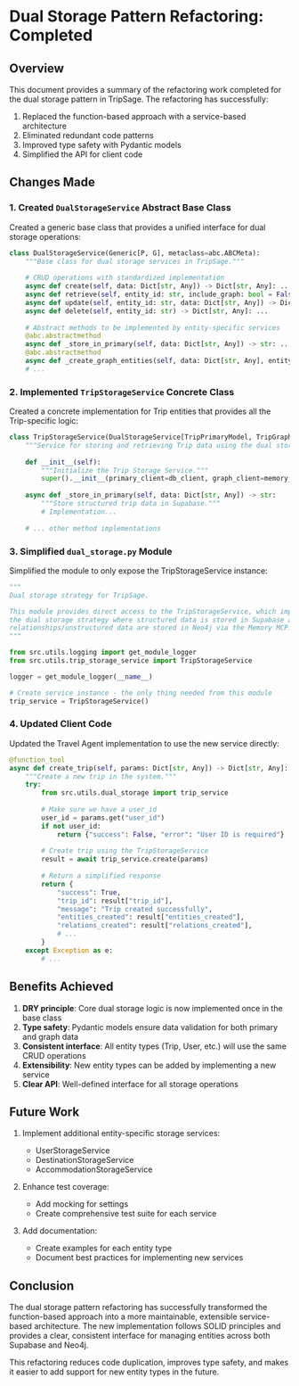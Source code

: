 # Dual Storage Pattern Refactoring: Completed

## Overview

This document provides a summary of the refactoring work completed for the dual storage pattern in TripSage. The refactoring has successfully:

1. Replaced the function-based approach with a service-based architecture
2. Eliminated redundant code patterns
3. Improved type safety with Pydantic models
4. Simplified the API for client code

## Changes Made

### 1. Created `DualStorageService` Abstract Base Class

Created a generic base class that provides a unified interface for dual storage operations:

```python
class DualStorageService(Generic[P, G], metaclass=abc.ABCMeta):
    """Base class for dual storage services in TripSage."""
    
    # CRUD operations with standardized implementation
    async def create(self, data: Dict[str, Any]) -> Dict[str, Any]: ...
    async def retrieve(self, entity_id: str, include_graph: bool = False) -> Dict[str, Any]: ...
    async def update(self, entity_id: str, data: Dict[str, Any]) -> Dict[str, Any]: ...
    async def delete(self, entity_id: str) -> Dict[str, Any]: ...
    
    # Abstract methods to be implemented by entity-specific services
    @abc.abstractmethod
    async def _store_in_primary(self, data: Dict[str, Any]) -> str: ...
    @abc.abstractmethod
    async def _create_graph_entities(self, data: Dict[str, Any], entity_id: str) -> List[Dict[str, Any]]: ...
    # ...
```

### 2. Implemented `TripStorageService` Concrete Class

Created a concrete implementation for Trip entities that provides all the Trip-specific logic:

```python
class TripStorageService(DualStorageService[TripPrimaryModel, TripGraphModel]):
    """Service for storing and retrieving Trip data using the dual storage strategy."""
    
    def __init__(self):
        """Initialize the Trip Storage Service."""
        super().__init__(primary_client=db_client, graph_client=memory_client)
    
    async def _store_in_primary(self, data: Dict[str, Any]) -> str:
        """Store structured trip data in Supabase."""
        # Implementation...
    
    # ... other method implementations
```

### 3. Simplified `dual_storage.py` Module

Simplified the module to only expose the TripStorageService instance:

```python
"""
Dual storage strategy for TripSage.

This module provides direct access to the TripStorageService, which implements 
the dual storage strategy where structured data is stored in Supabase and 
relationships/unstructured data are stored in Neo4j via the Memory MCP.
"""

from src.utils.logging import get_module_logger
from src.utils.trip_storage_service import TripStorageService

logger = get_module_logger(__name__)

# Create service instance - the only thing needed from this module
trip_service = TripStorageService()
```

### 4. Updated Client Code

Updated the Travel Agent implementation to use the new service directly:

```python
@function_tool
async def create_trip(self, params: Dict[str, Any]) -> Dict[str, Any]:
    """Create a new trip in the system."""
    try:
        from src.utils.dual_storage import trip_service
        
        # Make sure we have a user_id
        user_id = params.get("user_id")
        if not user_id:
            return {"success": False, "error": "User ID is required"}
        
        # Create trip using the TripStorageService
        result = await trip_service.create(params)
        
        # Return a simplified response
        return {
            "success": True,
            "trip_id": result["trip_id"],
            "message": "Trip created successfully",
            "entities_created": result["entities_created"],
            "relations_created": result["relations_created"],
            # ...
        }
    except Exception as e:
        # ...
```

## Benefits Achieved

1. **DRY principle**: Core dual storage logic is now implemented once in the base class
2. **Type safety**: Pydantic models ensure data validation for both primary and graph data
3. **Consistent interface**: All entity types (Trip, User, etc.) will use the same CRUD operations
4. **Extensibility**: New entity types can be added by implementing a new service
5. **Clear API**: Well-defined interface for all storage operations

## Future Work

1. Implement additional entity-specific storage services:
   - UserStorageService
   - DestinationStorageService
   - AccommodationStorageService
   
2. Enhance test coverage:
   - Add mocking for settings
   - Create comprehensive test suite for each service

3. Add documentation:
   - Create examples for each entity type
   - Document best practices for implementing new services

## Conclusion

The dual storage pattern refactoring has successfully transformed the function-based approach into a more maintainable, extensible service-based architecture. The new implementation follows SOLID principles and provides a clear, consistent interface for managing entities across both Supabase and Neo4j.

This refactoring reduces code duplication, improves type safety, and makes it easier to add support for new entity types in the future.